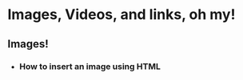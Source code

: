 <h1>Images, Videos, and links, oh my!</h1>

 <h2>Images!</h2>
 <ul>
 <li><h3>How to insert an image using HTML</h3></li> 
 
